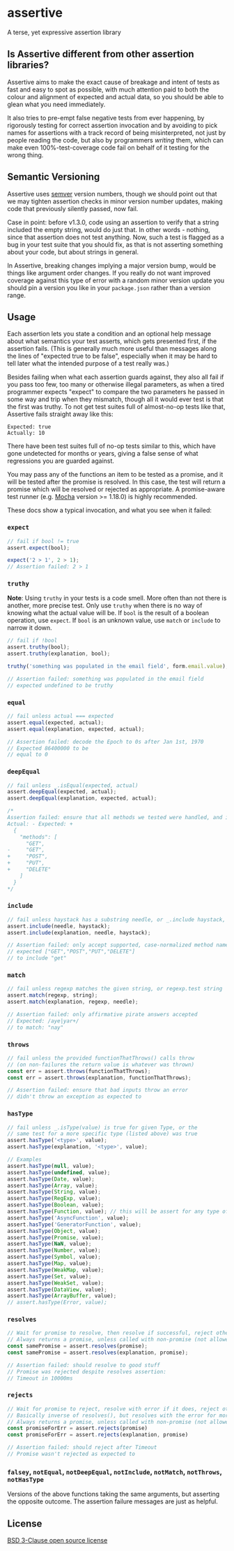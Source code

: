assertive
=========

A terse, yet expressive assertion library

Is Assertive different from other assertion libraries?
----------------------------------------------------------------------

Assertive aims to make the exact cause of breakage and intent of tests
as fast and easy to spot as possible, with much attention paid to both
the colour and alignment of expected and actual data, so you should be
able to glean what you need immediately.

It also tries to pre-empt false negative tests from ever happening, by
rigorously testing for correct assertion invocation and by avoiding to
pick names for assertions with a track record of being misinterpreted,
not just by people reading the code, but also by programmers _writing_
them, which can make even 100%-test-coverage code fail on behalf of it
testing for the wrong thing.

Semantic Versioning
----------------------------------------------------------------------

Assertive uses [semver](http://semver.org/) version numbers, though we
should point out that we may tighten assertion checks in minor version
number updates, making code that previously silently passed, now fail.

Case in point: before v1.3.0, code using an assertion to verify that a
string included the empty string, would do just that. In other words -
nothing, since that assertion does not test anything. Now, such a test
is flagged as a bug in your test suite that you should fix, as that is
not asserting something about your code, but about strings in general.

In Assertive, breaking changes implying a major version bump, would be
things like argument order changes. If you really do not want improved
coverage against this type of error with a random minor version update
you should pin a version you like in your `package.json` rather than a
version range.

Usage
----------------------------------------------------------------------

Each assertion lets you state a condition and an optional help message
about what semantics your test asserts, which gets presented first, if
the assertion fails. (This is generally much more useful than messages
along the lines of "expected true to be false", especially when it may
be hard to tell later what the intended purpose of a test really was.)

Besides failing when what each assertion guards against, they also all
fail if you pass too few, too many or otherwise illegal parameters, as
when a tired programmer expects "expect" to compare the two parameters
he passed in some way and trip when they mismatch, though all it would
ever test is that the first was truthy. To not get test suites full of
almost-no-op tests like that, Assertive fails straight away like this:

```
Expected: true
Actually: 10
```

There have been test suites full of no-op tests similar to this, which
have gone undetected for months or years, giving a false sense of what
regressions you are guarded against.

You may pass any of the functions an item to be tested as a promise,
and it will be tested after the promise is resolved.  In this case, the
test will return a promise which will be resolved or rejected as appropriate.
A promise-aware test runner (e.g. [Mocha](https://mochajs.org/)
version >= 1.18.0) is highly recommended.

These docs show a typical invocation, and what you see when it failed:


### `expect`
```javascript
// fail if bool != true
assert.expect(bool);
```

```javascript
expect('2 > 1', 2 > 1);
// Assertion failed: 2 > 1
```


### `truthy`

**Note**: Using `truthy` in your tests is a code smell.
More often than not there is another, more precise test.
Only use `truthy` when there is no way of knowing what the actual value will be.
If `bool` is the result of a boolean operation, use `expect`.
If `bool` is an unknown value, use `match` or `include` to narrow it down.

```javascript
// fail if !bool
assert.truthy(bool);
assert.truthy(explanation, bool);
```

```javascript
truthy('something was populated in the email field', form.email.value);

// Assertion failed: something was populated in the email field
// expected undefined to be truthy
```


### `equal`
```javascript
// fail unless actual === expected
assert.equal(expected, actual);
assert.equal(explanation, expected, actual);

// Assertion failed: decode the Epoch to 0s after Jan 1st, 1970
// Expected 86400000 to be
// equal to 0
```

### `deepEqual`
```javascript
// fail unless _.isEqual(expected, actual)
assert.deepEqual(expected, actual);
assert.deepEqual(explanation, expected, actual);

/*
Assertion failed: ensure that all methods we tested were handled, and in the right order
Actual: - Expected: +
  {
    "methods": [
      "GET",
-     "GET",
+     "POST",
+     "PUT",
+     "DELETE"
    ]
  }
*/
```

### `include`
```javascript
// fail unless haystack has a substring needle, or _.include haystack, needle
assert.include(needle, haystack);
assert.include(explanation, needle, haystack);

// Assertion failed: only accept supported, case-normalized method names
// expected ["GET","POST","PUT","DELETE"]
// to include "get"
```

### `match`
```javascript
// fail unless regexp matches the given string, or regexp.test string
assert.match(regexp, string);
assert.match(explanation, regexp, needle);

// Assertion failed: only affirmative pirate answers accepted
// Expected: /aye|yar+/
// to match: "nay"
```

### `throws`
```javascript
// fail unless the provided functionThatThrows() calls throw
// (on non-failures the return value is whatever was thrown)
const err = assert.throws(functionThatThrows);
const err = assert.throws(explanation, functionThatThrows);

// Assertion failed: ensure that bad inputs throw an error
// didn't throw an exception as expected to
```

### `hasType`
```javascript
// fail unless _.isType(value) is true for given Type, or the
// same test for a more specific type (listed above) was true
assert.hasType('<type>', value);
assert.hasType(explanation, '<type>', value);

// Examples
assert.hasType(null, value);
assert.hasType(undefined, value);
assert.hasType(Date, value);
assert.hasType(Array, value);
assert.hasType(String, value);
assert.hasType(RegExp, value);
assert.hasType(Boolean, value);
assert.hasType(Function, value); // this will be assert for any type of function: normal, async and generator functions
assert.hasType('AsyncFunction', value);
assert.hasType('GeneratorFunction', value);
assert.hasType(Object, value);
assert.hasType(Promise, value);
assert.hasType(NaN, value);
assert.hasType(Number, value);
assert.hasType(Symbol, value);
assert.hasType(Map, value);
assert.hasType(WeakMap, value);
assert.hasType(Set, value);
assert.hasType(WeakSet, value);
assert.hasType(DataView, value);
assert.hasType(ArrayBuffer, value);
// assert.hasType(Error, value);
```

### `resolves`
```javascript
// Wait for promise to resolve, then resolve if successful, reject otherwise
// Always returns a promise, unless called with non-promise (not allowed)
const samePromise = assert.resolves(promise);
const samePromise = assert.resolves(explanation, promise);

// Assertion failed: should resolve to good stuff
// Promise was rejected despite resolves assertion:
// Timeout in 10000ms
```

### `rejects`
```javascript
// Wait for promise to reject, resolve with error if it does, reject otherwise
// Basically inverse of resolves(), but resolves with the error for more testing
// Always returns a promise, unless called with non-promise (not allowed)
const promiseForErr = assert.rejects(promise)
const promiseForErr = assert.rejects(explanation, promise)

// Assertion failed: should reject after Timeout
// Promise wasn't rejected as expected to
```

### `falsey`, `notEqual`, `notDeepEqual`, `notInclude`, `notMatch`, `notThrows`, `notHasType`
Versions of the above functions taking the same arguments, but asserting
the opposite outcome. The assertion failure messages are just as helpful.

License
----------------------------------------------------------------------

[BSD 3-Clause open source license](LICENSE)
